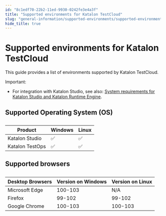 ```yaml
---
id: "8c1edf70-22b2-11ed-9930-0242fe3e4a3f"
title: "Supported environments for Katalon TestCloud"
slug: "general-information/supported-environments/supported-environments-for-katalon-testcloud"
hide_title: true
---
```


# <a id="id" class="anchor_top_offset"/><a id="ariaid-title1" class="anchor_top_offset"/>Supported environments for <span xmlns="http://www.w3.org/1999/xhtml" className="ph">Katalon TestCloud</span> 

<p xmlns="http://www.w3.org/1999/xhtml" className="p">This guide provides a list of environments supported by <span className="ph">Katalon TestCloud</span>.</p> 
<div xmlns="http://www.w3.org/1999/xhtml" className="note important note_important"><span className="note__title">Important:</span> <ul className="ul"><li className="li"><p className="p">For integration with <span className="ph">Katalon Studio</span>, see also: <a className="xref" href="/docs/general-information/supported-environments/supported-environments-for-katalon-studio-and-katalon-runtime-engine#id_1">System
          requirements for <span className="ph">Katalon Studio</span> and <span className="ph">Katalon Runtime Engine</span></a>.</p></li></ul>
</div>

## <a id="id_1" class="anchor_top_offset"/>Supported Operating System (OS)

<table xmlns="http://www.w3.org/1999/xhtml" className="table"><caption /><colgroup><col /><col /><col /></colgroup><thead className="thead"><tr className><th className="entry anchor_top_offset" id="id_1__entry__1">Product</th><th className="entry anchor_top_offset" id="id_1__entry__2">Windows</th><th className="entry anchor_top_offset" id="id_1__entry__3">Linux</th></tr></thead><tbody className="tbody"><tr className><td className="entry" headers="id_1__entry__1 id_1__entry__2 id_1__entry__3 "><span className="ph">Katalon Studio</span></td><td className="entry" headers="id_1__entry__1 id_1__entry__2 id_1__entry__3 ">✅</td><td className="entry" headers="id_1__entry__1 id_1__entry__2 id_1__entry__3 ">✅</td></tr><tr className><td className="entry" headers="id_1__entry__1 id_1__entry__2 id_1__entry__3 "><span className="ph">Katalon TestOps</span></td><td className="entry" headers="id_1__entry__1 id_1__entry__2 id_1__entry__3 ">✅</td><td className="entry" headers="id_1__entry__1 id_1__entry__2 id_1__entry__3 ">✅</td></tr></tbody></table> 

## <a id="id_2" class="anchor_top_offset"/>Supported browsers

<table xmlns="http://www.w3.org/1999/xhtml" className="table"><caption /><thead className="thead"><tr className><th className="entry anchor_top_offset" id="id_2__entry__1">Desktop Browsers</th><th className="entry anchor_top_offset" id="id_2__entry__2">Version on Windows</th><th className="entry anchor_top_offset" id="id_2__entry__3">Version on Linux</th></tr></thead><tbody className="tbody"><tr className><td className="entry" headers="id_2__entry__1 id_2__entry__2 id_2__entry__3 ">Microsoft Edge</td><td className="entry" headers="id_2__entry__1 id_2__entry__2 id_2__entry__3 ">100-103</td><td className="entry" headers="id_2__entry__1 id_2__entry__2 id_2__entry__3 ">N/A</td></tr><tr className><td className="entry" headers="id_2__entry__1 id_2__entry__2 id_2__entry__3 ">Firefox</td><td className="entry" headers="id_2__entry__1 id_2__entry__2 id_2__entry__3 ">99-102</td><td className="entry" headers="id_2__entry__1 id_2__entry__2 id_2__entry__3 ">99-102</td></tr><tr className><td className="entry" headers="id_2__entry__1 id_2__entry__2 id_2__entry__3 ">Google Chrome</td><td className="entry" headers="id_2__entry__1 id_2__entry__2 id_2__entry__3 ">100-103</td><td className="entry" headers="id_2__entry__1 id_2__entry__2 id_2__entry__3 ">100-103</td></tr></tbody></table> 
